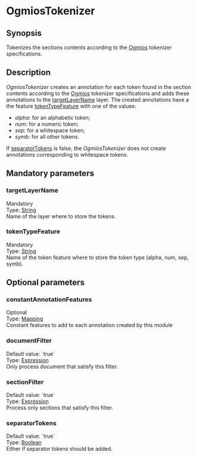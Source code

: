 <h1 class="module">OgmiosTokenizer</h1>

## Synopsis

Tokenizes the sections contents according to the [Ogmios]() tokenizer specifications.

## Description

*OgmiosTokenizer* creates an annotation for each token found in the section contents according to the [Ogmios]() tokenizer specifications and adds these annotations to the <a href="#targetLayerName" class="param">targetLayerName</a> layer. The created annotations have a the feature <a href="#tokenTypeFeature" class="param">tokenTypeFeature</a> with one of the values:
  
* *alpha*: for an alphabetic token;
* *num*: for a numeric token;
* *sep*: for a whitespace token;
* *symb*: for all other tokens.



If <a href="#separatorTokens" class="param">separatorTokens</a> is false, the *OgmiosTokenizer* does not create annotations corresponding to whitespace tokens.

## Mandatory parameters

<h3 name="targetLayerName" class="param">targetLayerName</h3>

<div class="param-level param-level-mandatory">Mandatory
</div>
<div class="param-type">Type: <a href="../converter/java.lang.String" class="converter">String</a>
</div>
Name of the layer where to store the tokens.

<h3 name="tokenTypeFeature" class="param">tokenTypeFeature</h3>

<div class="param-level param-level-mandatory">Mandatory
</div>
<div class="param-type">Type: <a href="../converter/java.lang.String" class="converter">String</a>
</div>
Name of the token feature where to store the token type (alpha, num, sep, symb).

## Optional parameters

<h3 name="constantAnnotationFeatures" class="param">constantAnnotationFeatures</h3>

<div class="param-level param-level-optional">Optional
</div>
<div class="param-type">Type: <a href="../converter/fr.inra.maiage.bibliome.alvisnlp.core.module.types.Mapping" class="converter">Mapping</a>
</div>
Constant features to add to each annotation created by this module

<h3 name="documentFilter" class="param">documentFilter</h3>

<div class="param-level param-level-default-value">Default value: `true`
</div>
<div class="param-type">Type: <a href="../converter/fr.inra.maiage.bibliome.alvisnlp.core.corpus.expressions.Expression" class="converter">Expression</a>
</div>
Only process document that satisfy this filter.

<h3 name="sectionFilter" class="param">sectionFilter</h3>

<div class="param-level param-level-default-value">Default value: `true`
</div>
<div class="param-type">Type: <a href="../converter/fr.inra.maiage.bibliome.alvisnlp.core.corpus.expressions.Expression" class="converter">Expression</a>
</div>
Process only sections that satisfy this filter.

<h3 name="separatorTokens" class="param">separatorTokens</h3>

<div class="param-level param-level-default-value">Default value: `true`
</div>
<div class="param-type">Type: <a href="../converter/java.lang.Boolean" class="converter">Boolean</a>
</div>
Either if separator tokens should be added.

